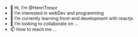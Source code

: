 - 👋 Hi, I’m @HenriTresor
- 👀 I’m interested in webDev and programming
- 🌱 I’m currently learning front-end development with reactjs
- 💞️ I’m looking to collaborate on ...
- 📫 How to reach me ...

<!---
HenriTresor/HenriTresor is a ✨ special ✨ repository because its `README.md` (this file) appears on your GitHub profile.
You can click the Preview link to take a look at your changes.
--->
